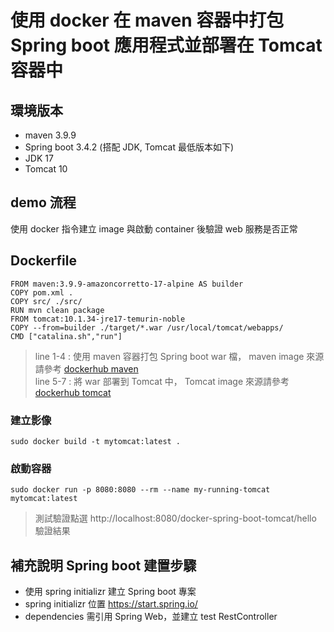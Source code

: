 # 使用 docker 在 maven 容器中打包 Spring boot 應用程式並部署在 Tomcat 容器中
## 環境版本
* maven 3.9.9
* Spring boot 3.4.2 (搭配 JDK, Tomcat 最低版本如下)
* JDK 17
* Tomcat 10
## demo 流程
使用 docker 指令建立 image 與啟動 container 後驗證 web 服務是否正常 
## Dockerfile
```
FROM maven:3.9.9-amazoncorretto-17-alpine AS builder
COPY pom.xml .
COPY src/ ./src/
RUN mvn clean package
FROM tomcat:10.1.34-jre17-temurin-noble
COPY --from=builder ./target/*.war /usr/local/tomcat/webapps/
CMD ["catalina.sh","run"]
```
> line 1-4 : 使用 maven 容器打包 Spring boot war 檔，
> maven image 來源請參考 [dockerhub maven](https://hub.docker.com/_/maven)  
> line 5-7 : 將 war 部署到 Tomcat 中，
> Tomcat image 來源請參考 [dockerhub tomcat](https://hub.docker.com/_/tomcat/tags)
### 建立影像
```
sudo docker build -t mytomcat:latest .
```
### 啟動容器
```
sudo docker run -p 8080:8080 --rm --name my-running-tomcat mytomcat:latest
```
> 測試驗證點選 http://localhost:8080/docker-spring-boot-tomcat/hello 驗證結果
## 補充說明 Spring boot 建置步驟
* 使用 spring initializr 建立 Spring boot 專案
* spring initializr 位置 https://start.spring.io/
* dependencies 需引用 Spring Web，並建立 test RestController
